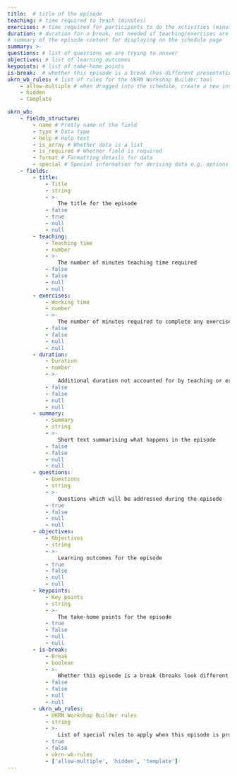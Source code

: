 ```yaml
---
title:  # title of the episode
teaching: # time required to teach (minutes)
exercises: # time required for participants to do the activities (minutes)
duration: # duration for a break, not needed if teaching/exercises are present (minutes)
# summary of the episode content for displaying on the schedule page
summary: >-
questions: # list of questions we are trying to answer
objectives: # list of learning outcomes
keypoints: # list of take-home points
is-break:  # whether this episode is a break (has different presentation)
ukrn_wb_rules: # list of rules for the UKRN Workshop Builder tool
    - allow-multiple # when dragged into the schedule, create a new instance
    - hidden
    - template

ukrn_wb:
    - fields_structure:
        - name # Pretty name of the field
        - type # Data type
        - help # Help text
        - is_array # Whether data is a list
        - is_required # Whether field is required
        - format # Formatting details for data
        - special # Special information for deriving data e.g. options list
    - fields:
        - title:
            - Title
            - string
            - >-
                The title for the episode
            - false
            - true
            - null
            - null
        - teaching:
            - Teaching time
            - number
            - >-
                The number of minutes teaching time required
            - false
            - false
            - null
            - null
        - exercises:
            - Working time
            - number
            - >-
                The number of minutes required to complete any exercises
            - false
            - false
            - null
            - null
        - duration:
            - Duration
            - number
            - >-
                Additional duration not accounted for by teaching or exercise time (e.g. break time)
            - false
            - false
            - null
            - null
        - summary:
            - Summary
            - string
            - >-
                Short text summarising what happens in the episode
            - false
            - false
            - null
            - null
        - questions:
            - Questions
            - string
            - >-
                Questions which will be addressed during the episode
            - true
            - false
            - null
            - null
        - objectives:
            - Objectives
            - string
            - >-
                Learning outcomes for the episode
            - true
            - false
            - null
            - null
        - keypoints:
            - Key points
            - string
            - >-
                The take-home points for the episode
            - true
            - false
            - null
            - null
        - is-break:
            - Break
            - boolean
            - >-
                Whether this episode is a break (breaks look different in the schedule)
            - false
            - false
            - null
            - null
        - ukrn_wb_rules:
            - UKRN Workshop Builder rules
            - string
            - >-
                List of special rules to apply when this episode is processed by the UKRN Workshop Builder
            - true
            - false
            - ukrn-wb-rules
            - ['allow-multiple', 'hidden', 'template']
---
```


